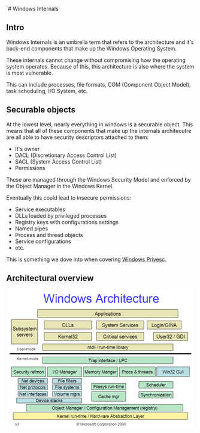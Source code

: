 `# Windows Internals
## Intro
Windows Internals is an umbrella term that refers to the architecture and it's back-end components that make up the Windows Operating System.

These internals cannot change without compromising how the operating system operates. Because of this, this architecture is also where the system is most vulnerable.

This can include processes, file formats, COM (Component Object Model), task scheduling, I/O System, etc.

## Securable objects
At the lowest level, nearly everything in windows is a securable object. This means that all of these components that make up the internals architecutre are all able to have security descriptors attached to them:
- It's owner
- DACL (Discretionary Access Control List)
- SACL (System Access Control List)
- Permissions

These are managed through the Windows Security Model and enforced by the Object Manager in the Windows Kernel.

Eventually this could lead to insecure permissions:
- Service executables
- DLLs loaded by privileged processes
- Registry keys with configurations settings
- Named pipes
- Process and thread objects
- Service configurations
- etc.

This is something we dove into when covering [Windows Privesc](/Cybersecurity_Operations/Maintaining%20Access/WinPrivesc.md).

## Architectural overview
![Windows Architecture](/Windows_Internals/Images/Windows_Architecture.png)

<!-- TO DO:
11. Syscalls

## Syscalls
User-mode syscalls start with `Zw`, E.g: `ZwSuspendThread`.

12. Callbacks
13. Process Monitor -->
